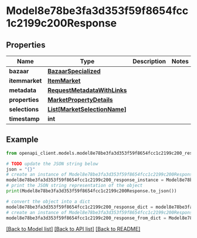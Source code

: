 # Model8e78be3fa3d353f59f8654fcc1c2199c200Response


## Properties

Name | Type | Description | Notes
------------ | ------------- | ------------- | -------------
**bazaar** | [**BazaarSpecialized**](BazaarSpecialized.md) |  | 
**itemmarket** | [**ItemMarket**](ItemMarket.md) |  | 
**metadata** | [**RequestMetadataWithLinks**](RequestMetadataWithLinks.md) |  | 
**properties** | [**MarketPropertyDetails**](MarketPropertyDetails.md) |  | 
**selections** | [**List[MarketSelectionName]**](MarketSelectionName.md) |  | 
**timestamp** | **int** |  | 

## Example

```python
from openapi_client.models.model8e78be3fa3d353f59f8654fcc1c2199c200_response import Model8e78be3fa3d353f59f8654fcc1c2199c200Response

# TODO update the JSON string below
json = "{}"
# create an instance of Model8e78be3fa3d353f59f8654fcc1c2199c200Response from a JSON string
model8e78be3fa3d353f59f8654fcc1c2199c200_response_instance = Model8e78be3fa3d353f59f8654fcc1c2199c200Response.from_json(json)
# print the JSON string representation of the object
print(Model8e78be3fa3d353f59f8654fcc1c2199c200Response.to_json())

# convert the object into a dict
model8e78be3fa3d353f59f8654fcc1c2199c200_response_dict = model8e78be3fa3d353f59f8654fcc1c2199c200_response_instance.to_dict()
# create an instance of Model8e78be3fa3d353f59f8654fcc1c2199c200Response from a dict
model8e78be3fa3d353f59f8654fcc1c2199c200_response_from_dict = Model8e78be3fa3d353f59f8654fcc1c2199c200Response.from_dict(model8e78be3fa3d353f59f8654fcc1c2199c200_response_dict)
```
[[Back to Model list]](../README.md#documentation-for-models) [[Back to API list]](../README.md#documentation-for-api-endpoints) [[Back to README]](../README.md)


